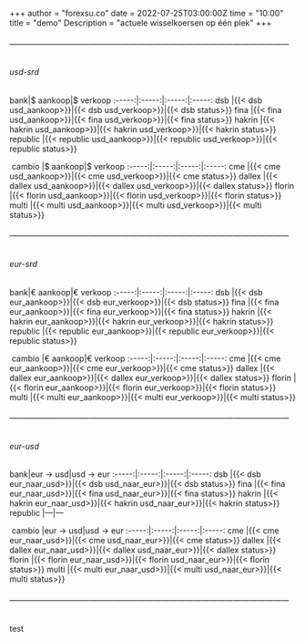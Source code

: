 +++
author = "forexsu.co"
date = 2022-07-25T03:00:00Z
time = "10:00"
title = "demo"
Description = "actuele wisselkoersen op één plek"
+++
###### ———————————————————————————————————
###### usd-srd
bank|$ aankoop|$ verkoop
:-----:|:-----:|:-----:|:-----:
dsb |{{< dsb usd_aankoop>}}|{{< dsb usd_verkoop>}}|{{< dsb status>}}
fina |{{< fina usd_aankoop>}}|{{< fina usd_verkoop>}}|{{< fina status>}}
hakrin |{{< hakrin usd_aankoop>}}|{{< hakrin usd_verkoop>}}|{{< hakrin status>}}
republic |{{< republic usd_aankoop>}}|{{< republic usd_verkoop>}}|{{< republic status>}}

&nbsp;cambio&nbsp;|$ aankoop|$ verkoop
:-----:|:-----:|:-----:|:-----:
cme |{{< cme usd_aankoop>}}|{{< cme usd_verkoop>}}|{{< cme status>}}
dallex |{{< dallex usd_aankoop>}}|{{< dallex usd_verkoop>}}|{{< dallex status>}}
florin |{{< florin usd_aankoop>}}|{{< florin usd_verkoop>}}|{{< florin status>}}
multi |{{< multi usd_aankoop>}}|{{< multi usd_verkoop>}}|{{< multi status>}}

###### ———————————————————————————————————
###### eur-srd
bank|€ aankoop|€ verkoop
:-----:|:-----:|:-----:|:-----:
dsb |{{< dsb eur_aankoop>}}|{{< dsb eur_verkoop>}}|{{< dsb status>}}
fina |{{< fina eur_aankoop>}}|{{< fina eur_verkoop>}}|{{< fina status>}}
hakrin |{{< hakrin eur_aankoop>}}|{{< hakrin eur_verkoop>}}|{{< hakrin status>}}
republic |{{< republic eur_aankoop>}}|{{< republic eur_verkoop>}}|{{< republic status>}}

&nbsp;cambio&nbsp;|€ aankoop|€ verkoop
:-----:|:-----:|:-----:|:-----:
cme |{{< cme eur_aankoop>}}|{{< cme eur_verkoop>}}|{{< cme status>}}
dallex |{{< dallex eur_aankoop>}}|{{< dallex eur_verkoop>}}|{{< dallex status>}}
florin |{{< florin eur_aankoop>}}|{{< florin eur_verkoop>}}|{{< florin status>}}
multi |{{< multi eur_aankoop>}}|{{< multi eur_verkoop>}}|{{< multi status>}}

###### ———————————————————————————————————
###### eur-usd
bank|eur → usd|usd → eur
:-----:|:-----:|:-----:|:-----:
dsb |{{< dsb eur_naar_usd>}}|{{< dsb usd_naar_eur>}}|{{< dsb status>}}
fina |{{< fina eur_naar_usd>}}|{{< fina usd_naar_eur>}}|{{< fina status>}}
hakrin |{{< hakrin eur_naar_usd>}}|{{< hakrin usd_naar_eur>}}|{{< hakrin status>}}
republic  |—|—

&nbsp;cambio&nbsp;|eur → usd|usd → eur
:-----:|:-----:|:-----:|:-----:
cme |{{< cme eur_naar_usd>}}|{{< cme usd_naar_eur>}}|{{< cme status>}}
dallex |{{< dallex eur_naar_usd>}}|{{< dallex usd_naar_eur>}}|{{< dallex status>}}
florin |{{< florin eur_naar_usd>}}|{{< florin usd_naar_eur>}}|{{< florin status>}}
multi |{{< multi eur_naar_usd>}}|{{< multi usd_naar_eur>}}|{{< multi status>}}
###### ———————————————————————————————————

test
